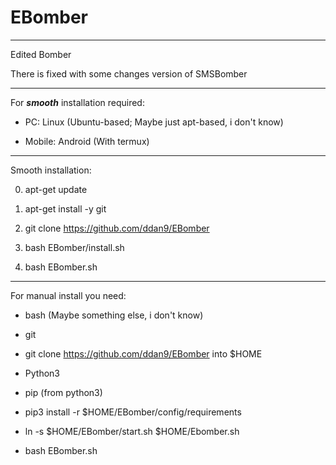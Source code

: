 # EBomber

-----------------------------------------------

Edited Bomber

There is fixed with some changes version of SMSBomber

-----------------------------------------------

For ***smooth*** installation required: 

- PC: Linux (Ubuntu-based; Maybe just apt-based, i don't know)

- Mobile: Android (With termux)

-----------------------------------------------

Smooth installation:

0. apt-get update 

1. apt-get install -y git

3. git clone https://github.com/ddan9/EBomber

4. bash EBomber/install.sh

5. bash EBomber.sh

-----------------------------------------------

For manual install you need:

- bash (Maybe something else, i don't know)

- git

- git clone https://github.com/ddan9/EBomber into $HOME

- Python3

- pip (from python3)

- pip3 install -r $HOME/EBomber/config/requirements

- ln -s $HOME/EBomber/start.sh $HOME/Ebomber.sh

- bash EBomber.sh

